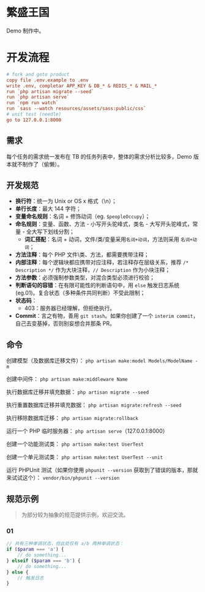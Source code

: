 # 繁盛王国

Demo 制作中。

# 开发流程

```ini
# fork and goto product
copy file .env.example to .env
write .env, completar APP_KEY & DB_* & REDIS_* & MAIL_*
run `php artisan migrate --seed`
run `php artisan serve`
run `npm run watch`
run `sass --watch resources/assets/sass:public/css`
# unit test (needle)
go to 127.0.0.1:8000
```

## 需求

每个任务的需求统一发布在 TB 的任务列表中，整体的需求分析比较多，Demo 版本就不制作了（偷懒）。

## 开发规范

 - **换行符**：统一为 Unix or OS x 格式（\n）；
 - **单行长度**：最大 144 字符；
 - **变量命名规则**：名词 + 修饰动词（eg. `$peopleOccupy`）；
 - **命名规则**：变量、函数、方法 - 小写开头驼峰式，类名 - 大写开头驼峰式，常量 - 全大写下划线分割；
     - **词汇搭配**：名词 + 动词，文件/类/变量采用`名词+动词`，方法则采用 `名词+动词`；
 - **方法注释**：每个 PHP 文件\类、方法，都需要携带注释；
 - **内部注释**：每个逻辑块都应携带对应注释，若注释存在层级关系，推荐 `/* Description */` 作为大块注释，`// Description` 作为小块注释；
 - **方法参数**：必须强制参数类型，对混合类型必须进行校验；
 - **判断语句的容错**：在有限可能性的判断语句中，用 `else` 触发日志系统(eg.01)。复合状态（多种条件共同判断）不受此限制；
 - **状态码**：
     - 403：服务器已经理解，但拒绝执行。
 - **Commit**：言之有物，善用 `git stash`。如果你创建了一个 `interim commit`，自己去变基掉，否则别妄想合并那条 PR。

## 命令

创建模型（及数据库迁移文件）：
`php artisan make:model Models/ModelName -m`

创建中间件：
`php artisan make:middleware Name`

执行数据库迁移并填充数据：
`php artisan migrate --seed`

执行重置数据库迁移并填充数据：
`php artisan migrate:refresh --seed`

执行移除数据库迁移：
`php artisan migrate:rollback`

运行一个 PHP 临时服务器：
`php artisan serve`（127.0.0.1:8000）

创建一个功能测试类：
`php artisan make:test UserTest`

创建一个单元测试类：
`php artisan make:test UserTest --unit`

运行 PHPUnit 测试（如果你使用 `phpunit --version` 获取到了错误的版本，那就来试试这个）：
`vendor/bin/phpunit --version`

## 规范示例

> 为部分较为抽象的规范提供示例，欢迎交流。

### 01

```php
// 共有三种单调状态，但此处仅有 a/b 两种单调状态：
if ($param === 'a') {
    // do something...
} elseif ($param === 'b') {
    // do something...
} else {
    // 触发日志
}
```
